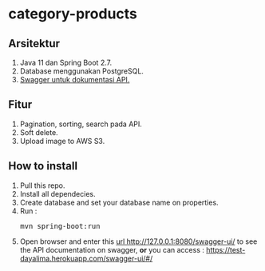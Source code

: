 # category-products

## Arsitektur

1. Java 11 dan Spring Boot 2.7.
2. Database menggunakan PostgreSQL.
3. <a href="https://test-dayalima.herokuapp.com/swagger-ui/#/">Swagger untuk dokumentasi API.</a>

## Fitur

1. Pagination, sorting, search pada API.
2. Soft delete.
3. Upload image to AWS S3.

## How to install

1. Pull this repo.
2. Install all dependecies.
3. Create database and set your database name on properties.
4. Run : <pre>mvn spring-boot:run</pre>
5. Open browser and enter this <a href="http://localhost:8080/swagger-ui/#/">url http://127.0.0.1:8080/swagger-ui/ </a>
   to see the API documentation on swagger, **or** you can access : https://test-dayalima.herokuapp.com/swagger-ui/#/
